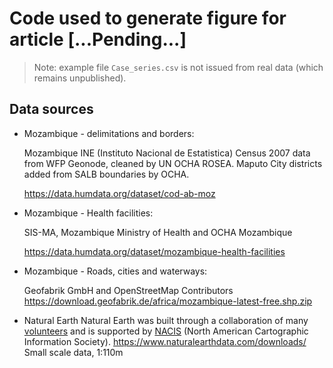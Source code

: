 # Code used to generate figure for article [...Pending...]

> Note: example file `Case_series.csv` is not issued from real data (which remains unpublished).

## Data sources

- Mozambique - delimitations and borders:

    Mozambique INE (Instituto Nacional de Estatistica) Census 2007 data from WFP Geonode, cleaned by UN OCHA ROSEA. Maputo City districts added from SALB boundaries by OCHA. 

    https://data.humdata.org/dataset/cod-ab-moz

- Mozambique - Health facilities:

    SIS-MA, Mozambique Ministry of Health and OCHA Mozambique 

    https://data.humdata.org/dataset/mozambique-health-facilities

- Mozambique - Roads, cities and waterways:

    Geofabrik GmbH and OpenStreetMap Contributors
    https://download.geofabrik.de/africa/mozambique-latest-free.shp.zip

- Natural Earth
    Natural Earth was built through a collaboration of many [volunteers](http://www.naturalearthdata.com/about/contributors/) and is supported by [NACIS](http://www.nacis.org/) (North American Cartographic Information Society).
    https://www.naturalearthdata.com/downloads/ Small scale data, 1:110m
